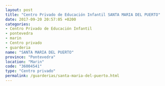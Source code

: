 ```yaml
---
layout: post
title: "Centro Privado de Educación Infantil SANTA MARIA DEL PUERTO"
date: 2017-09-20 20:57:05 +0200
categories:
- Centro Privado de Educación Infantil
- pontevedra
- marin
- Centro privado
- guarderia
name: "SANTA MARIA DEL PUERTO"
province: "Pontevedra"
location: "Marin"
code: "36004541"
type: "Centro privado"
permalink: /guarderias/santa-maria-del-puerto.html
---
```

